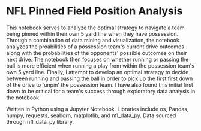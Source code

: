 # NFL Pinned Field Position Analysis

This notebook serves to analyze the optimal strategy to navigate a team being pinned within their own 5 yard line when they have possession. Through a combination of data mining and visualization, the notebook analyzes the proabilities of a possession team's current drive outcomes along with the probabilities of the opponents' possible outcomes on their next drive. The notebook then focuses on whether running or passing the ball is more efficient when running a play from within the possession team's own 5 yard line. Finally, I attempt to develop an optimal strategy to decide between running and passing the ball in order to pick up the first first down of the drive to 'unpin' the possession team. I have also found this initial first down to be critical for a team's success through exploratory data analysis in the notebook.

Written in Python using a Jupyter Notebook. Libraries include os, Pandas, numpy, requests, seaborn, matplotlib, and nfl_data_py. Data sourced through nfl_data_py library.
